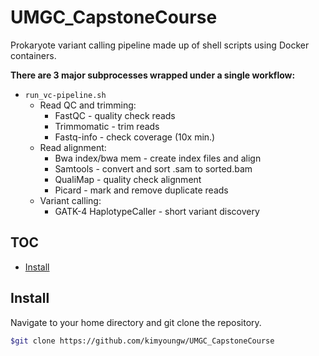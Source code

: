 # UMGC_CapstoneCourse
Prokaryote variant calling pipeline made up of shell scripts using Docker containers.

**There are 3 major subprocesses wrapped under a single workflow:**
* `run_vc-pipeline.sh`
  * Read QC and trimming:
    * FastQC - quality check reads
    * Trimmomatic - trim reads
    * Fastq-info - check coverage (10x min.)
  * Read alignment:
    *  Bwa index/bwa mem - create index files and align
    *  Samtools - convert and sort .sam to sorted.bam
    *  QualiMap - quality check alignment
    *  Picard - mark and remove duplicate reads
  *  Variant calling:
     *  GATK-4 HaplotypeCaller - short variant discovery
## TOC
* [Install](#install)

## Install
Navigate to your home directory and git clone the repository.
```bash
$git clone https://github.com/kimyoungw/UMGC_CapstoneCourse
```

